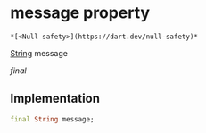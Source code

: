 


# message property




    *[<Null safety>](https://dart.dev/null-safety)*


[String](https://api.flutter.dev/flutter/dart-core/String-class.html) message
  
_final_






## Implementation

```dart
final String message;


```







